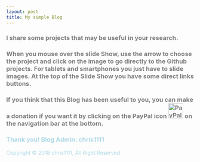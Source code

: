 ```yaml
---
layout: post
title: My simple Blog
---
```


### <span style="color:Grey">I share some projects that may be useful in your research.</span>

### <span style="color:Grey">When you mouse over the slide Show, use the arrow to choose the project and click on the image to go directly to the Github projects. For tablets and smartphones you just have to slide images. At the top of the Slide Show you have some direct links buttons.</span>
### <span style="color:Grey">If you think that this Blog has been useful to you, you can make a donation if you want it by clicking on the PayPal icon <img width="40" alt="PayPal-Express-300x300" src="https://user-images.githubusercontent.com/6248794/91646823-5f2fa600-ea21-11ea-8f41-8783e3857610.png"> on the navigation bar at the bottom.</span>
### <span style="color:LightBlue">Thank you! Blog Admin: chris1111</span>
<span style="color:LightBlue">Copyright  © 2018 chris1111, All Right Reserved.</span>






